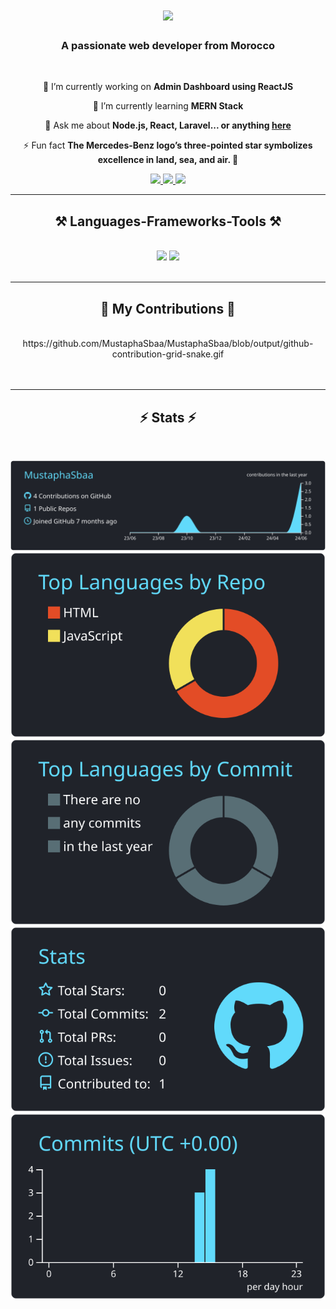 <h1 align="center">
    <img src="https://readme-typing-svg.herokuapp.com/?font=Righteous&size=35&center=true&vCenter=true&width=500&height=70&duration=4000&lines=Hi+There!+👋;+I'm+SBAA+Mustapha!;" />
</h1>

<h3 align="center">A passionate web developer from Morocco </h3>

<br/>

<div align="center">
 
 🔭 I’m currently working on **Admin Dashboard using ReactJS**
 
🌱 I’m currently learning **MERN Stack**

💬 Ask me about **Node.js, React, Laravel... or anything [here](https://github.com/MustaphaSbaa/MustaphaSbaa/issues)**

⚡ Fun fact **The Mercedes-Benz logo’s three-pointed star symbolizes excellence in land, sea, and air. 🌟**

 </div>
 
<div align="center"> 
  <a href="mailto:mustaphasbaa190@gmail.com">
    <img src="https://img.shields.io/badge/Gmail-333333?style=for-the-badge&logo=gmail&logoColor=red" />
  </a>
  <a href="https://linkedin.com/in/mustapha-sbaa" target="_blank">
    <img src="https://img.shields.io/badge/LinkedIn-0077B5?style=for-the-badge&logo=linkedin&logoColor=white" target="_blank" />
  </a>
  <a href="https://.github.io" target="_blank">
     <img src="https://img.shields.io/badge/Portfolio-FF5722?style=for-the-badge&logo=todoist&logoColor=white" target="_blank" />
  </a>
</div>

 <hr/>
 
<h2 align="center">⚒️ Languages-Frameworks-Tools ⚒️</h2>
<br/>
<div align="center">
    <img src="https://skillicons.dev/icons?i=linux,mysql,bash,npm,vscode,phpstorm,postman,github,figma,stackoverflow,git" />
    <img src="https://skillicons.dev/icons?i=react,nodejs,javascript,php,wordpress,express,mongodb,html,css,bootstrap,mui,tailwind,laravel" /><br>
</div>

<br/>

<hr/>

<div align="center">
  <h2>🐍 My Contributions 🐍</h2>
  <br>
 https://github.com/MustaphaSbaa/MustaphaSbaa/blob/output/github-contribution-grid-snake.gif
  <br/><br/><br/>
</div>

<hr/>


<h2 align="center">⚡ Stats ⚡</h2>
<br>
<div align=center>
  
[![](https://raw.githubusercontent.com/MustaphaSbaa/MustaphaSbaa/master/profile-summary-card-output/react/0-profile-details.svg)](https://github.com/vn7n24fzkq/github-profile-summary-cards)
[![](https://raw.githubusercontent.com/MustaphaSbaa/MustaphaSbaa/master/profile-summary-card-output/react/1-repos-per-language.svg)](https://github.com/vn7n24fzkq/github-profile-summary-cards) [![](https://raw.githubusercontent.com/MustaphaSbaa/MustaphaSbaa/master/profile-summary-card-output/react/2-most-commit-language.svg)](https://github.com/vn7n24fzkq/github-profile-summary-cards)
[![](https://raw.githubusercontent.com/MustaphaSbaa/MustaphaSbaa/master/profile-summary-card-output/react/3-stats.svg)](https://github.com/vn7n24fzkq/github-profile-summary-cards) [![](https://raw.githubusercontent.com/MustaphaSbaa/MustaphaSbaa/master/profile-summary-card-output/react/4-productive-time.svg)](https://github.com/vn7n24fzkq/github-profile-summary-cards)

  </div>




